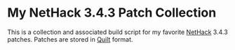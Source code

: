 # My NetHack 3.4.3 Patch Collection

This is a collection and associated build script for my favorite
[NetHack][nh] 3.4.3 patches. Patches are stored in [Quilt][quilt]
format.


[nh]: https://www.nethack.org/
[quilt]: http://savannah.nongnu.org/projects/quilt
